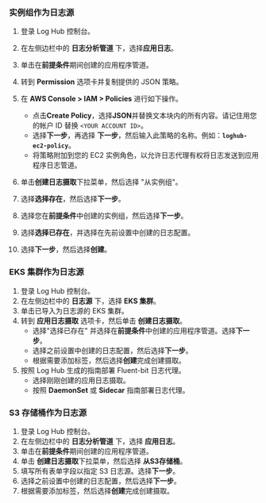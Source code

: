 <!--ig-start-->
### 实例组作为日志源

1. 登录 Log Hub 控制台。
2. 在左侧边栏中的 **日志分析管道** 下，选择**应用日志**。
3. 单击在**前提条件**期间创建的应用程序管道。
4. 转到 **Permission** 选项卡并复制提供的 JSON 策略。
5. 在 **AWS Console > IAM > Policies** 进行如下操作。

    - 点击**Create Policy**，选择**JSON**并替换文本块内的所有内容。请记住用您的帐户 ID 替换 `<YOUR ACCOUNT ID>`。
    - 选择**下一步**，再选择 **下一步**，然后输入此策略的名称。例如：**`loghub-ec2-policy`**。
    - 将策略附加到您的 EC2 实例角色，以允许日志代理有权将日志发送到应用程序日志管道。

6. 单击**创建日志摄取**下拉菜单，然后选择 "从实例组"。
7. 选择**选择存在**，然后选择**下一步**。
8. 选择您在**前提条件**中创建的实例组，然后选择**下一步**。
9. 选择**选择已存在**，并选择在先前设置中创建的日志配置。
10. 选择**下一步**，然后选择**创建**。

<!--ig-end-->

<!--eks-start-->
### EKS 集群作为日志源

1. 登录 Log Hub 控制台。
2. 在左侧边栏中的 **日志源** 下，选择 **EKS 集群**。
3. 单击已导入为日志源的 EKS 集群。
4. 转到 **应用日志摄取** 选项卡，然后单击 **创建日志摄取**。
    - 选择"选择已存在" 并选择在**前提条件**中创建的应用程序管道。选择**下一步**。
    - 选择之前设置中创建的日志配置，然后选择**下一步**。
    - 根据需要添加标签，然后选择**创建**完成创建摄取。
5. 按照 Log Hub 生成的指南部署 Fluent-bit 日志代理。
    - 选择刚刚创建的应用日志摄取。
    - 按照 **DaemonSet** 或 **Sidecar** 指南部署日志代理。

<!--eks-end-->

<!--s3-start-->
### S3 存储桶作为日志源

1. 登录 Log Hub 控制台。
2. 在左侧边栏中的 **日志分析管道** 下，选择 **应用日志**。
3. 单击在**前提条件**期间创建的应用程序管道。
4. 单击 **创建日志摄取**下拉菜单，然后选择 **从S3存储桶**。
5. 填写所有表单字段以指定 S3 日志源。选择**下一步**。
6. 选择之前设置中创建的日志配置，然后选择**下一步**。
7. 根据需要添加标签，然后选择**创建**完成创建摄取。

<!--s3-end-->